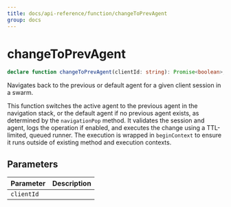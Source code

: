 ```yaml
---
title: docs/api-reference/function/changeToPrevAgent
group: docs
---
```


# changeToPrevAgent

```ts
declare function changeToPrevAgent(clientId: string): Promise<boolean>;
```

Navigates back to the previous or default agent for a given client session in a swarm.

This function switches the active agent to the previous agent in the navigation stack, or the default agent if no previous agent exists,
as determined by the `navigationPop` method. It validates the session and agent, logs the operation if enabled, and executes the change using a TTL-limited, queued runner.
The execution is wrapped in `beginContext` to ensure it runs outside of existing method and execution contexts.

## Parameters

| Parameter | Description |
|-----------|-------------|
| `clientId` | |
